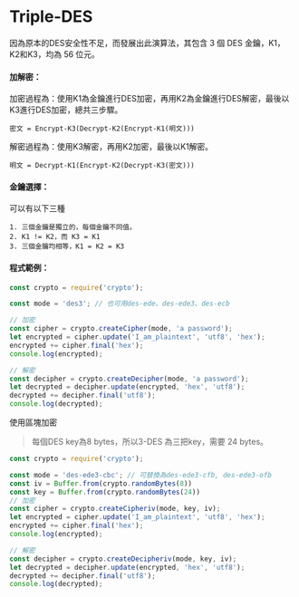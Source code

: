 # Triple-DES

因為原本的DES安全性不足，而發展出此演算法，其包含 3 個 DES 金鑰，K1，K2和K3，均為 56 位元。

#### 加解密：

加密過程為：使用K1為金鑰進行DES加密，再用K2為金鑰進行DES解密，最後以K3進行DES加密，總共三步驟。

```
密文 = Encrypt-K3(Decrypt-K2(Encrypt-K1(明文)))
```

解密過程為：使用K3解密，再用K2加密，最後以K1解密。

```
明文 = Decrypt-K1(Encrypt-K2(Decrypt-K3(密文)))
```

#### 金鑰選擇：

可以有以下三種

```
1. 三個金鑰是獨立的，每個金鑰不同值。
2. K1 != K2，而 K3 = K1
3. 三個金鑰均相等，K1 = K2 = K3
```

#### 程式範例：

```js
const crypto = require('crypto');

const mode = 'des3'; // 也可用des-ede、des-ede3、des-ecb

// 加密
const cipher = crypto.createCipher(mode, 'a password');
let encrypted = cipher.update('I_am_plaintext', 'utf8', 'hex');
encrypted += cipher.final('hex');
console.log(encrypted);

// 解密
const decipher = crypto.createDecipher(mode, 'a password');
let decrypted = decipher.update(encrypted, 'hex', 'utf8');
decrypted += decipher.final('utf8');
console.log(decrypted);
```

使用區塊加密

> 每個DES key為8 bytes，所以3-DES 為三把key，需要 24 bytes。

```js
const crypto = require('crypto');

const mode = 'des-ede3-cbc'; // 可替換為des-ede3-cfb, des-ede3-ofb
const iv = Buffer.from(crypto.randomBytes(8))
const key = Buffer.from(crypto.randomBytes(24))
// 加密
const cipher = crypto.createCipheriv(mode, key, iv);
let encrypted = cipher.update('I_am_plaintext', 'utf8', 'hex');
encrypted += cipher.final('hex');
console.log(encrypted);

// 解密
const decipher = crypto.createDecipheriv(mode, key, iv);
let decrypted = decipher.update(encrypted, 'hex', 'utf8');
decrypted += decipher.final('utf8');
console.log(decrypted);
```



